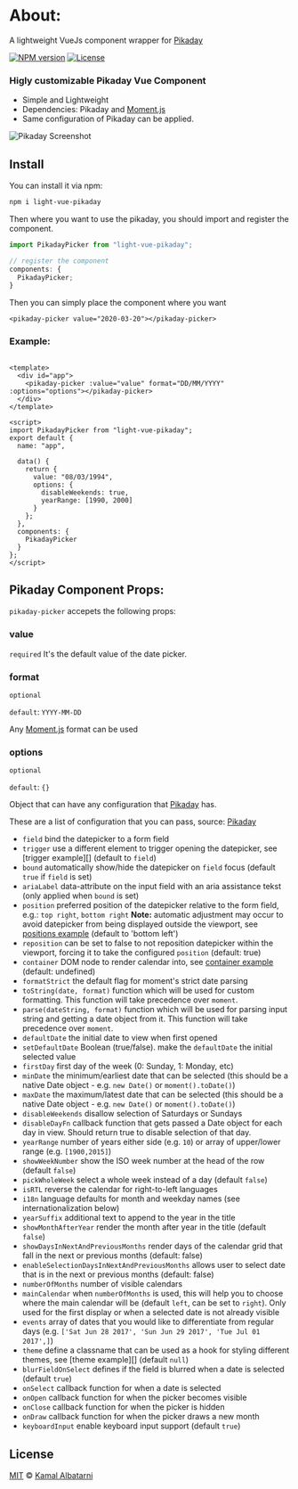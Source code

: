 # About:

A lightweight VueJs component wrapper for [Pikaday](https://github.com/Pikaday/Pikaday)

[![NPM version][npm-image]][npm-url]
[![License][license-image]][license-url]

<!-- [![Downloads][downloads-image]][downloads-url] -->

### Higly customizable Pikaday Vue Component

- Simple and Lightweight
- Dependencies: Pikaday and [Moment.js][moment]
- Same configuration of Pikaday can be applied.

![Pikaday Screenshot][screenshot]

## Install

You can install it via npm:

```sh
npm i light-vue-pikaday
```

Then where you want to use the pikaday, you should import and register the component.

```js
import PikadayPicker from "light-vue-pikaday";

// register the component
components: {
  PikadayPicker;
}
```

Then you can simply place the component where you want

```vuejs
<pikaday-picker value="2020-03-20"></pikaday-picker>
```

### Example:

```vuejs

<template>
  <div id="app">
    <pikaday-picker :value="value" format="DD/MM/YYYY" :options="options"></pikaday-picker>
  </div>
</template>

<script>
import PikadayPicker from "light-vue-pikaday";
export default {
  name: "app",

  data() {
    return {
      value: "08/03/1994",
      options: {
        disableWeekends: true,
        yearRange: [1990, 2000]
      }
    };
  },
  components: {
    PikadayPicker
  }
};
</script>

```

## Pikaday Component Props:

`pikaday-picker` accepets the following props:

### value

`required`
It's the default value of the date picker.

### format

`optional`

`default`: `YYYY-MM-DD`

Any [Moment.js][moment] format can be used

### options

`optional`

`default`: `{}`

Object that can have any configuration that [Pikaday](https://github.com/Pikaday/Pikaday) has.

These are a list of configuration that you can pass, source: [Pikaday](https://github.com/Pikaday/Pikaday)

- `field` bind the datepicker to a form field
- `trigger` use a different element to trigger opening the datepicker, see [trigger example][] (default to `field`)
- `bound` automatically show/hide the datepicker on `field` focus (default `true` if `field` is set)
- `ariaLabel` data-attribute on the input field with an aria assistance tekst (only applied when `bound` is set)
- `position` preferred position of the datepicker relative to the form field, e.g.: `top right`, `bottom right` **Note:** automatic adjustment may occur to avoid datepicker from being displayed outside the viewport, see [positions example][] (default to 'bottom left')
- `reposition` can be set to false to not reposition datepicker within the viewport, forcing it to take the configured `position` (default: true)
- `container` DOM node to render calendar into, see [container example][] (default: undefined)
- `formatStrict` the default flag for moment's strict date parsing
- `toString(date, format)` function which will be used for custom formatting. This function will take precedence over `moment`.
- `parse(dateString, format)` function which will be used for parsing input string and getting a date object from it. This function will take precedence over `moment`.
- `defaultDate` the initial date to view when first opened
- `setDefaultDate` Boolean (true/false). make the `defaultDate` the initial selected value
- `firstDay` first day of the week (0: Sunday, 1: Monday, etc)
- `minDate` the minimum/earliest date that can be selected (this should be a native Date object - e.g. `new Date()` or `moment().toDate()`)
- `maxDate` the maximum/latest date that can be selected (this should be a native Date object - e.g. `new Date()` or `moment().toDate()`)
- `disableWeekends` disallow selection of Saturdays or Sundays
- `disableDayFn` callback function that gets passed a Date object for each day in view. Should return true to disable selection of that day.
- `yearRange` number of years either side (e.g. `10`) or array of upper/lower range (e.g. `[1900,2015]`)
- `showWeekNumber` show the ISO week number at the head of the row (default `false`)
- `pickWholeWeek` select a whole week instead of a day (default `false`)
- `isRTL` reverse the calendar for right-to-left languages
- `i18n` language defaults for month and weekday names (see internationalization below)
- `yearSuffix` additional text to append to the year in the title
- `showMonthAfterYear` render the month after year in the title (default `false`)
- `showDaysInNextAndPreviousMonths` render days of the calendar grid that fall in the next or previous months (default: false)
- `enableSelectionDaysInNextAndPreviousMonths` allows user to select date that is in the next or previous months (default: false)
- `numberOfMonths` number of visible calendars
- `mainCalendar` when `numberOfMonths` is used, this will help you to choose where the main calendar will be (default `left`, can be set to `right`). Only used for the first display or when a selected date is not already visible
- `events` array of dates that you would like to differentiate from regular days (e.g. `['Sat Jun 28 2017', 'Sun Jun 29 2017', 'Tue Jul 01 2017',]`)
- `theme` define a classname that can be used as a hook for styling different themes, see [theme example][] (default `null`)
- `blurFieldOnSelect` defines if the field is blurred when a date is selected (default `true`)
- `onSelect` callback function for when a date is selected
- `onOpen` callback function for when the picker becomes visible
- `onClose` callback function for when the picker is hidden
- `onDraw` callback function for when the picker draws a new month
- `keyboardInput` enable keyboard input support (default `true`)

## License

[MIT][license-url] © [Kamal Albatarni][author]

<!-- Definitions -->

[npm-image]: https://img.shields.io/npm/v/light-vue-pikaday.svg?style=flat-square
[npm-url]: https://www.npmjs.com/package/light-vue-pikaday
[license-image]: https://img.shields.io/:license-mit-blue.svg?style=flat-square
[license-url]: LICENSE
[screenshot]: https://raw.github.com/Pikaday/Pikaday/master/examples/screenshot.png "Screenshot"
[downloads-image]: http://img.shields.io/npm/dm/light-vue-pikaday.svg?style=flat-square
[moment]: http://momentjs.com/
[downloads-url]: https://npmjs.org/package/light-vue-pikaday
[positions example]: https://pikaday.com/examples/positions.html "Pikaday using different position options"
[container example]: https://pikaday.com/examples/container.html "Pikaday using custom calendar container"
[author]: https://kamal.guru
[wiki]: https://wikipedia.org/wiki/Linked_list
